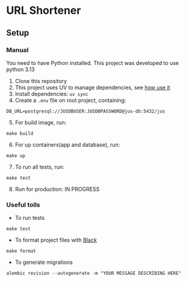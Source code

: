 # URL Shortener



## Setup

### Manual

You need to have Python installed. This project was developed to use python 3.13

1. Clone this repository
2. This project uses UV to manage dependencies, see [how use it](https://docs.astral.sh/uv/getting-started/installation/)
3. Install dependencies: `uv sync`
4. Create a `.env` file on root project, containing:
```
DB_URL=postgresql://JUSDBUSER:JUSDBPASSWORD@jus-db:5432/jus
```

5. For build image, run:
```shell
make build
```

6. For up containers(app and database), run:
```shell
make up
```

7. To run all tests, run:
```shell
make test
```

8. Run for production: IN PROGRESS


### Useful tolls

- To run tests
```shell
make test
```

- To format project files with [Black](https://black.readthedocs.io/en/stable/)
```shell
make format
```

- To generate migrations
```shell
alembic revision --autogenerate -m "YOUR MESSAGE DESCRIBING HERE" 
```
